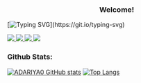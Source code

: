 <h3 align="center">Welcome!</h1>

[![Typing SVG](https://readme-typing-svg.demolab.com?font=Fira+Code&pause=1000&width=435&lines=Welcome+to+ADARIYA+profiles!;Need+something%3F+Tell+to+me.)](https://git.io/typing-svg)

<a href="https://www.instagram.com/adariya0">
  <img src="https://img.shields.io/badge/Instagram-E4405F?style=for-the-badge&logo=instagram&logoColor=white" target="_blank"/>
</a>

<a href="https://www.reddit.com/user/AAIYR">
  <img src="https://img.shields.io/badge/Reddit-FF4500?style=for-the-badge&logo=reddit&logoColor=white" target="_blank"/>
</a>

<a href="https://stackoverflow.com/users/22111433/adariya0">
  <img src="https://img.shields.io/badge/Stack_Overflow-FE7A16?style=for-the-badge&logo=stack-overflow&logoColor=white" target="_blank"/>
</a>

<a href="https://x.com/adariya0">
  <img src="https://img.shields.io/badge/X-000000?style=for-the-badge&logo=x&logoColor=white" target="_blank"/>
</a>


<h3>Github Stats:</h3>

[![ADARIYA0 GitHub stats](https://github-readme-stats.vercel.app/api?username=adariya0)](https://github.com/anuraghazra/github-readme-stats) [![Top Langs](https://github-readme-stats.vercel.app/api/top-langs/?username=adariya0)](https://github.com/anuraghazra/github-readme-stats)
